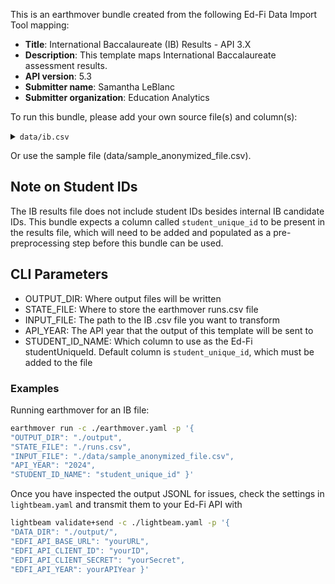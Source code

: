 This is an earthmover bundle created from the following Ed-Fi Data Import Tool mapping:
* **Title**: International Baccalaureate (IB) Results - API 3.X
* **Description**: This template maps International Baccalaureate assessment results.
* **API version**: 5.3
* **Submitter name**: Samantha LeBlanc
* **Submitter organization**: Education Analytics

To run this bundle, please add your own source file(s) and column(s):
<details>
<summary><code>data/ib.csv</code></summary>
This template will only work with the standard IB results file.
</details>

Or use the sample file (data/sample_anonymized_file.csv).

## Note on Student IDs
The IB results file does not include student IDs besides internal IB candidate IDs. This bundle expects a column called `student_unique_id` to be present in the results file, which will need to be added and populated as a pre-preprocessing step before this bundle can be used.

## CLI Parameters
- OUTPUT_DIR: Where output files will be written
- STATE_FILE: Where to store the earthmover runs.csv file
- INPUT_FILE: The path to the IB .csv file you want to transform
- API_YEAR: The API year that the output of this template will be sent to
- STUDENT_ID_NAME: Which column to use as the Ed-Fi studentUniqueId. Default column is `student_unique_id`, which must be added to the file

### Examples
Running earthmover for an IB file:
```bash
earthmover run -c ./earthmover.yaml -p '{
"OUTPUT_DIR": "./output",
"STATE_FILE": "./runs.csv",
"INPUT_FILE": "./data/sample_anonymized_file.csv",
"API_YEAR": "2024",
"STUDENT_ID_NAME": "student_unique_id" }'
```

Once you have inspected the output JSONL for issues, check the settings in `lightbeam.yaml` and transmit them to your Ed-Fi API with
```bash
lightbeam validate+send -c ./lightbeam.yaml -p '{
"DATA_DIR": "./output/",
"EDFI_API_BASE_URL": "yourURL",
"EDFI_API_CLIENT_ID": "yourID",
"EDFI_API_CLIENT_SECRET": "yourSecret",
"EDFI_API_YEAR": yourAPIYear }'
```